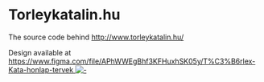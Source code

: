 # Torleykatalin.hu

The source code behind <http://www.torleykatalin.hu/>

Design available at [https://www.figma.com/file/APhWWEgBhf3KFHuxhSK05y/T%C3%B6rlex-Kata-honlap-tervek ![-](https://api.iconify.design/logos:figma.svg)](https://www.figma.com/file/APhWWEgBhf3KFHuxhSK05y/T%C3%B6rlex-Kata-honlap-tervek)
